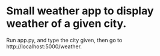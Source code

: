 # Small weather app to display weather of a given city.
Run app.py, and type the city given, then go to http://localhost:5000/weather. 
